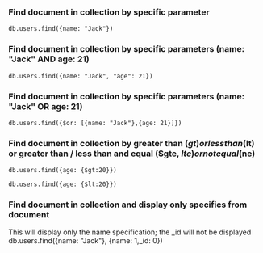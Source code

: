 ### Find document in collection by specific parameter
```
db.users.find({name: "Jack"})
```

### Find document in collection by specific parameters (name: "Jack" AND age: 21)
```
db.users.find({name: "Jack", "age": 21})
```

### Find document in collection by specific parameters (name: "Jack" OR age: 21)
```
db.users.find({$or: [{name: "Jack"},{age: 21}]})
```

### Find document in collection by greater than ($gt) or less than ($lt) or greater than / less than and equal ($gte, $lte) or not equal ($ne)
```
db.users.find({age: {$gt:20}})
```
```
db.users.find({age: {$lt:20}})
```
### Find document in collection and display only specifics from document
This will display only the name specification; the _id will not be displayed
db.users.find({name: "Jack"}, {name: 1,_id: 0})
